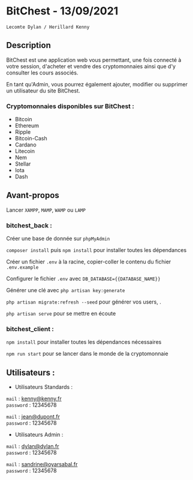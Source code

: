 # BitChest - 13/09/2021

`Lecomte Dylan / Herillard Kenny`

## Description

BitChest est une application web vous permettant, une fois connecté à votre session, d'acheter et vendre des cryptomonnaies ainsi que d'y consulter les cours associés. 

En tant qu'Admin, vous pourrez également ajouter, modifier ou supprimer un utilisateur du site BitChest.

### Cryptomonnaies disponibles sur BitChest :
- Bitcoin
- Ethereum
- Ripple
- Bitcoin-Cash
- Cardano
- Litecoin
- Nem
- Stellar
- Iota
- Dash

## Avant-propos

Lancer `XAMPP`, `MAMP`, `WAMP` ou `LAMP`

### bitchest_back :

Créer une base de donnée sur `phpMyAdmin`

`composer install` puis `npm install` pour installer toutes les dépendances

Créer un fichier `.env` à la racine, copier-coller le contenu du fichier `.env.example`

Configurer le fichier `.env` avec `DB_DATABASE={{DATABASE_NAME}}`

Générer une clé avec `php artisan key:generate`

`php artisan migrate:refresh --seed` pour générer vos users, .

`php artisan serve` pour se mettre en écoute 

### bitchest_client :

`npm install` pour installer toutes les dépendances nécessaires

`npm run start` pour se lancer dans le monde de la cryptomonnaie

## Utilisateurs :

- Utilisateurs Standards : </br>

`mail` : kenny@kenny.fr </br>
`password` : 12345678

`mail` : jean@dupont.fr </br>
`password` : 12345678

- Utilisateurs Admin : </br>

`mail` : dylan@dylan.fr </br>
`password` : 12345678

`mail` : sandrine@oyarsabal.fr </br>
`password` : 12345678
